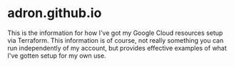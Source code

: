 # adron.github.io

This is the information for how I've got my Google Cloud resources setup via Terraform. This information is of course, not really something you can run independently of my account, but provides effective examples of what I've gotten setup for my own use.
